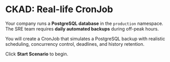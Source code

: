 # CKAD: Real-life CronJob

Your company runs a **PostgreSQL database** in the `production` namespace.  
The SRE team requires **daily automated backups** during off-peak hours.

You will create a CronJob that simulates a PostgreSQL backup with realistic scheduling, concurrency control, deadlines, and history retention.

Click **Start Scenario** to begin.
